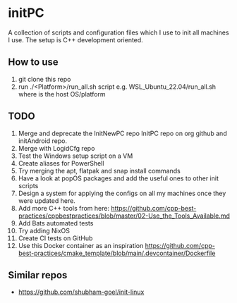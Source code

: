 # initPC

A collection of scripts and configuration files which I use to init all machines I use. The setup is C++ development oriented.

## How to use

1. git clone this repo
2. run ./\<Platform\>/run_all.sh script e.g. WSL_Ubuntu_22.04/run_all.sh where <Platform> is the host OS/platform

## TODO

1. Merge and deprecate the InitNewPC repo InitPC repo on org github and initAndroid repo.
2. Merge with LogidCfg repo
3. Test the Windows setup script on a VM
4. Create aliases for PowerShell
5. Try merging the apt, flatpak and snap install commands
6. Have a look at popOS packages and add the useful ones to other init scripts
7. Design a system for applying the configs on all my machines once they
   were updated here.
8. Add more C++ tools from here: https://github.com/cpp-best-practices/cppbestpractices/blob/master/02-Use_the_Tools_Available.md
9. Add Bats automated tests
10. Try adding NixOS
11. Create CI tests on GitHub
12. Use this Docker container as an inspiration https://github.com/cpp-best-practices/cmake_template/blob/main/.devcontainer/Dockerfile

## Similar repos

- https://github.com/shubham-goel/init-linux 
